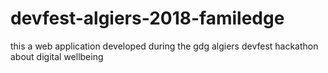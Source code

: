 # devfest-algiers-2018-familedge
this a web application developed during the gdg algiers devfest hackathon about digital wellbeing

